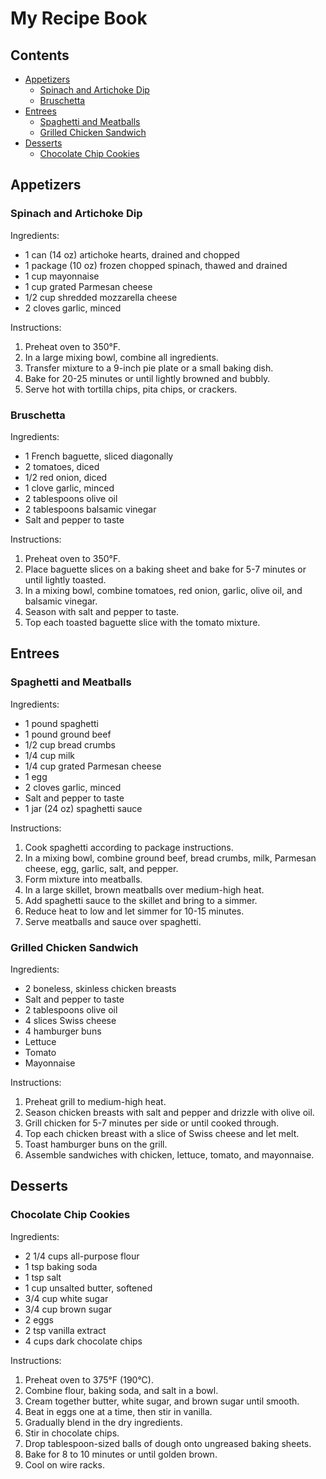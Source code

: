 # My Recipe Book

## Contents
- [Appetizers](#appetizers)
    - [Spinach and Artichoke Dip](#spinach-and-artichoke-dip)
    - [Bruschetta](#bruschetta)
- [Entrees](#entrees)
    - [Spaghetti and Meatballs](#spaghetti-and-meatballs)
    - [Grilled Chicken Sandwich](#grilled-chicken-sandwich)
- [Desserts](#desserts)
    - [Chocolate Chip Cookies](#chocolate-chip-cookies)

## Appetizers
### Spinach and Artichoke Dip

Ingredients:
- 1 can (14 oz) artichoke hearts, drained and chopped
- 1 package (10 oz) frozen chopped spinach, thawed and drained
- 1 cup mayonnaise
- 1 cup grated Parmesan cheese
- 1/2 cup shredded mozzarella cheese
- 2 cloves garlic, minced

Instructions:
1. Preheat oven to 350°F.
2. In a large mixing bowl, combine all ingredients.
3. Transfer mixture to a 9-inch pie plate or a small baking dish.
4. Bake for 20-25 minutes or until lightly browned and bubbly.
5. Serve hot with tortilla chips, pita chips, or crackers.

### Bruschetta

Ingredients:
- 1 French baguette, sliced diagonally
- 2 tomatoes, diced
- 1/2 red onion, diced
- 1 clove garlic, minced
- 2 tablespoons olive oil
- 2 tablespoons balsamic vinegar
- Salt and pepper to taste

Instructions:
1. Preheat oven to 350°F.
2. Place baguette slices on a baking sheet and bake for 5-7 minutes or until lightly toasted.
3. In a mixing bowl, combine tomatoes, red onion, garlic, olive oil, and balsamic vinegar.
4. Season with salt and pepper to taste.
5. Top each toasted baguette slice with the tomato mixture.

## Entrees
### Spaghetti and Meatballs

Ingredients:
- 1 pound spaghetti
- 1 pound ground beef
- 1/2 cup bread crumbs
- 1/4 cup milk
- 1/4 cup grated Parmesan cheese
- 1 egg
- 2 cloves garlic, minced
- Salt and pepper to taste
- 1 jar (24 oz) spaghetti sauce

Instructions:
1. Cook spaghetti according to package instructions.
2. In a mixing bowl, combine ground beef, bread crumbs, milk, Parmesan cheese, egg, garlic, salt, and pepper.
3. Form mixture into meatballs.
4. In a large skillet, brown meatballs over medium-high heat.
5. Add spaghetti sauce to the skillet and bring to a simmer.
6. Reduce heat to low and let simmer for 10-15 minutes.
7. Serve meatballs and sauce over spaghetti.

### Grilled Chicken Sandwich

Ingredients:
- 2 boneless, skinless chicken breasts
- Salt and pepper to taste
- 2 tablespoons olive oil
- 4 slices Swiss cheese
- 4 hamburger buns
- Lettuce
- Tomato
- Mayonnaise

Instructions:
1. Preheat grill to medium-high heat.
2. Season chicken breasts with salt and pepper and drizzle with olive oil.
3. Grill chicken for 5-7 minutes per side or until cooked through.
4. Top each chicken breast with a slice of Swiss cheese and let melt.
5. Toast hamburger buns on the grill.
6. Assemble sandwiches with chicken, lettuce, tomato, and mayonnaise.

## Desserts
### Chocolate Chip Cookies

Ingredients:
- 2 1/4 cups all-purpose flour
- 1 tsp baking soda
- 1 tsp salt
- 1 cup unsalted butter, softened
- 3/4 cup white sugar
- 3/4 cup brown sugar
- 2 eggs
- 2 tsp vanilla extract
- 4 cups dark chocolate chips

Instructions:
1. Preheat oven to 375°F (190°C).
2. Combine flour, baking soda, and salt in a bowl.
3. Cream together butter, white sugar, and brown sugar until smooth.
4. Beat in eggs one at a time, then stir in vanilla.
5. Gradually blend in the dry ingredients.
6. Stir in chocolate chips.
7. Drop tablespoon-sized balls of dough onto ungreased baking sheets.
8. Bake for 8 to 10 minutes or until golden brown.
9. Cool on wire racks.
